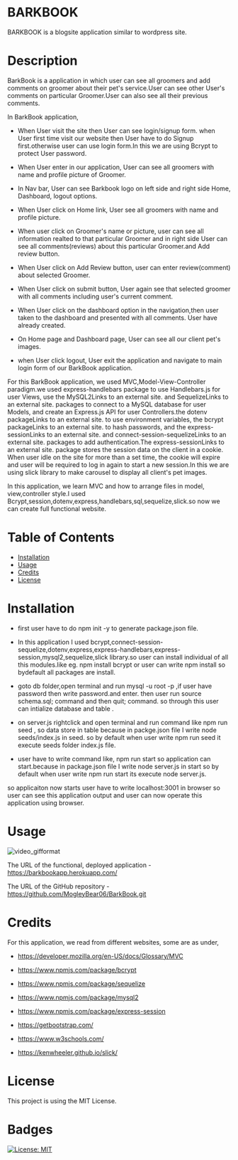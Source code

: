# BARKBOOK

BARKBOOK is a blogsite application similar to wordpress site.

# Description

BarkBook is a application in which user can see all groomers and add comments on groomer about their pet's service.User can see other User's comments on particular Groomer.User can also see all their previous comments.

In BarkBook application,

- When User visit the site then User can see login/signup form. when User first time visit our website then User have to do Signup first.otherwise user can use login form.In this we are using Bcrypt to protect User password.

- When User enter in our application, User can see all groomers with name and profile picture of Groomer.

- In Nav bar, User can see Barkbook logo on left side and right side Home, Dashboard, logout options.

- When User click on Home link, User see all groomers with name and profile picture.

- When user click on Groomer's name or picture, user can see all information realted to that particular Groomer and in right side User can see all comments(reviews) about this particular Groomer.and Add review button.

- When User click on Add Review button, user can enter review(comment) about selected Groomer.

- When User click on submit button, User again see that selected groomer with all comments including user's current comment.

- When User click on the dashboard option in the navigation,then user taken to the dashboard and presented with all comments. User have already created.

- On Home page and Dashboard page, User can see all our client pet's images.

- when User click logout, User exit the application and navigate to main login form of our BarkBook application.

For this BarkBook application, we used MVC,Model-View-Controller paradigm.we used express-handlebars package to use Handlebars.js for user Views, use the MySQL2Links to an external site. and SequelizeLinks to an external site. packages to connect to a MySQL database for user Models, and create an Express.js API for user Controllers.the dotenv packageLinks to an external site. to use environment variables, the bcrypt packageLinks to an external site. to hash passwords, and the express-sessionLinks to an external site. and connect-session-sequelizeLinks to an external site. packages to add authentication.The express-sessionLinks to an external site. package stores the session data on the client in a cookie. When user idle on the site for more than a set time, the cookie will expire and user will be required to log in again to start a new session.In this we are using slick library to make carousel to display all client's pet images.

In this application, we learn MVC and how to arrange files in model, view,controller style.I used Bcrypt,session,dotenv,express,handlebars,sql,sequelize,slick.so now we can create full functional website.

# Table of Contents

- [Installation](#installation)
- [Usage](#usage)
- [Credits](#credits)
- [License](#license)

# Installation

- first user have to do npm init -y to generate package.json file.

- In this application I used bcrypt,connect-session-sequelize,dotenv,express,express-handlebars,express-session,mysql2,sequelize,slick library.so user can install individual of all this modules.like eg. npm install bcrypt or user can write npm install so bydefault all packages are install.

- goto db folder,open terminal and run mysql -u root -p ,if user have password then write password.and enter.
  then user run source schema.sql; command and then quit; command. so through this user can intialize database and table .

- on server.js rightclick and open terminal and run command like npm run seed , so data store in table because in packge.json file I write node seeds/index.js in seed. so by default when user write npm run seed it execute seeds folder index.js file.

- user have to write command like, npm run start so application can start.because in package.json file I write node server.js in start so by default when user write npm run start its execute node server.js.

so applicaiton now starts user have to write localhost:3001 in browser so user can see this application output and user can now operate this application using browser.

# Usage


![video_gifformat](./public/assets/projectdemo.gif)


The URL of the functional, deployed application - https://barkbookapp.herokuapp.com/

The URL of the GitHub repository - https://github.com/MogleyBear06/BarkBook.git

# Credits

For this application, we read from different websites, some are as under,

- https://developer.mozilla.org/en-US/docs/Glossary/MVC

- https://www.npmjs.com/package/bcrypt

- https://www.npmjs.com/package/sequelize

- https://www.npmjs.com/package/mysql2

- https://www.npmjs.com/package/express-session

- https://getbootstrap.com/

- https://www.w3schools.com/

- https://kenwheeler.github.io/slick/

# License

This project is using the MIT License.

# Badges

[![License: MIT](https://img.shields.io/badge/License-MIT-yellow.svg)](https://opensource.org/licenses/MIT)
